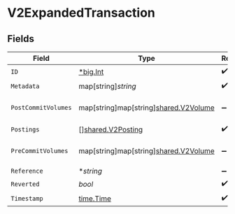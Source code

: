# V2ExpandedTransaction


## Fields

| Field                                                                                                                 | Type                                                                                                                  | Required                                                                                                              | Description                                                                                                           | Example                                                                                                               |
| --------------------------------------------------------------------------------------------------------------------- | --------------------------------------------------------------------------------------------------------------------- | --------------------------------------------------------------------------------------------------------------------- | --------------------------------------------------------------------------------------------------------------------- | --------------------------------------------------------------------------------------------------------------------- |
| `ID`                                                                                                                  | [*big.Int](https://pkg.go.dev/math/big#Int)                                                                           | :heavy_check_mark:                                                                                                    | N/A                                                                                                                   |                                                                                                                       |
| `Metadata`                                                                                                            | map[string]*string*                                                                                                   | :heavy_check_mark:                                                                                                    | N/A                                                                                                                   | {"admin":"true"}                                                                                                      |
| `PostCommitVolumes`                                                                                                   | map[string]map[string][shared.V2Volume](../../../pkg/models/shared/v2volume.md)                                       | :heavy_minus_sign:                                                                                                    | N/A                                                                                                                   | {"orders:1":{"USD":{"input":100,"output":10,"balance":90}},"orders:2":{"USD":{"input":100,"output":10,"balance":90}}} |
| `Postings`                                                                                                            | [][shared.V2Posting](../../../pkg/models/shared/v2posting.md)                                                         | :heavy_check_mark:                                                                                                    | N/A                                                                                                                   |                                                                                                                       |
| `PreCommitVolumes`                                                                                                    | map[string]map[string][shared.V2Volume](../../../pkg/models/shared/v2volume.md)                                       | :heavy_minus_sign:                                                                                                    | N/A                                                                                                                   | {"orders:1":{"USD":{"input":100,"output":10,"balance":90}},"orders:2":{"USD":{"input":100,"output":10,"balance":90}}} |
| `Reference`                                                                                                           | **string*                                                                                                             | :heavy_minus_sign:                                                                                                    | N/A                                                                                                                   | ref:001                                                                                                               |
| `Reverted`                                                                                                            | *bool*                                                                                                                | :heavy_check_mark:                                                                                                    | N/A                                                                                                                   |                                                                                                                       |
| `Timestamp`                                                                                                           | [time.Time](https://pkg.go.dev/time#Time)                                                                             | :heavy_check_mark:                                                                                                    | N/A                                                                                                                   |                                                                                                                       |